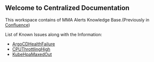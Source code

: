 ## Welcome to Centralized Documentation

This workspace contains of MMA Alerts Knowledge Base.(Previously in [Confluence](https://confluence.common.bluescape.com/confluence/display/DEVOPS/MMA+Alerts+Knowledge+Base))

List of Known Issues along with the Information:
- [ArgoCDHealthFailure](https://github.com/dperumal-bs/Centralized-Documentation/blob/bfcd4615fefb0e7b898fd564a99300d83f93ed52/RuleBook/ArgoCDHealthFailure.md)
- [CPUThrottlingHigh](https://github.com/dperumal-bs/Centralized-Documentation/blob/bfcd4615fefb0e7b898fd564a99300d83f93ed52/RuleBook/CPUThrottlingHigh.md)
- [KubeHpaMaxedOut](https://github.com/dperumal-bs/Centralized-Documentation/blob/bfcd4615fefb0e7b898fd564a99300d83f93ed52/RuleBook/KubeHpaMaxedOut.md)

